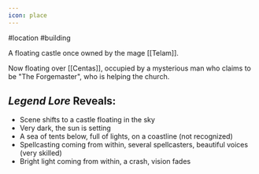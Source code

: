 ```yaml
---
icon: place 
---
```

#location #building 

A floating castle once owned by the mage [[Telam]].

Now floating over [[Centas]], occupied by a mysterious man who claims to be "The Forgemaster", who is helping the church.


## *Legend Lore* Reveals:
- Scene shifts to a castle floating in the sky
- Very dark, the sun is setting
- A sea of tents below, full of lights, on a coastline (not recognized)
- Spellcasting coming from within, several spellcasters, beautiful voices (very skilled)
- Bright light coming from within, a crash, vision fades